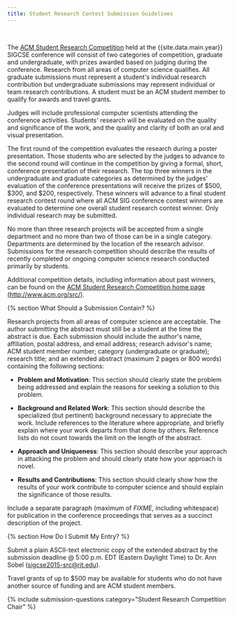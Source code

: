 ```yaml
---
title: Student Research Contest Submission Guidelines
---
```


<div> &nbsp; </div>

The [ACM Student Research Competition](http://www.acm.org/src/) held at
the {{site.data.main.year}} SIGCSE conference will consist of two categories of
competition, graduate and undergraduate, with prizes awarded based on
judging during the conference. Research from all areas of computer
science qualifies. All graduate submissions must represent a student's
individual research contribution but undergraduate submissions may
represent individual or team research contributions. A student must be
an ACM student member to qualify for awards and travel grants.

Judges will include professional computer scientists attending the
conference activities. Students' research will be evaluated on the
quality and significance of the work, and the quality and clarity of
both an oral and visual presentation.

The first round of the competition evaluates the research during a
poster presentation. Those students who are selected by the judges to
advance to the second round will continue in the competition by giving a
formal, short, conference presentation of their research. The top three
winners in the undergraduate and graduate categories as determined by
the judges' evaluation of the conference presentations will receive the
prizes of \$500, \$300, and \$200, respectively. These winners will
advance to a final student research contest round where all ACM SIG
conference contest winners are evaluated to determine one overall
student research contest winner. Only individual research may be
submitted.

No more than three research projects will be accepted from a single
department and no more than two of those can be in a single category.
Departments are determined by the location of the research advisor.
Submissions for the research competition should describe the results of
recently completed or ongoing computer science research conducted
primarily by students.

Additional competition details, including information about past
winners, can be found on the [ACM Student Research Competition home page
(http://www.acm.org/src/)](http://www.acm.org/src/).

{% section What Should a Submission Contain? %}

Research projects from all areas of computer science are acceptable. The
author submitting the abstract must still be a student at the time the
abstract is due. Each submission should include the author's name,
affiliation, postal address, and email address; research advisor's name;
ACM student member number; category (undergraduate or graduate);
research title; and an extended abstract (maximum 2 pages or 800 words)
containing the following sections:

-   **Problem and Motivation**: This section should clearly state the
    problem being addressed and explain the reasons for seeking a
    solution to this problem.
    
-   **Background and Related Work**: This section should describe the
    specialized (but pertinent) background necessary to appreciate the
    work. Include references to the literature where appropriate, and
    briefly explain where your work departs from that done by others.
    Reference lists do not count towards the limit on the length of the
    abstract.
    
-   **Approach and Uniqueness**: This section should describe your
    approach in attacking the problem and should clearly state how your
    approach is novel.
    
-   **Results and Contributions**: This section should clearly show how
    the results of your work contribute to computer science and should
    explain the significance of those results.

Include a separate paragraph (maximum of *FIXME*, including whitespace) for
publication in the conference proceedings that serves as a succinct
description of the project.

{% section How Do I Submit My Entry? %}

Submit a plain ASCII-text electronic copy of the extended abstract by
the submission deadline @ 5:00 p.m. EDT (Eastern Daylight
Time) to Dr. Ann Sobel (<a href="mailto:sigcse2015-src@rit.edu">sigcse2015-src@rit.edu</a>).

Travel grants of up to \$500 may be available for students who do not
have another source of funding and are ACM student members.

{% include submission-questions category="Student Research Competition Chair" %}
